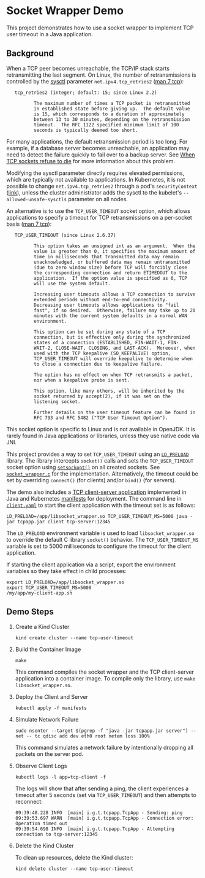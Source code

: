 # Socket Wrapper Demo

This project demonstrates how to use a socket wrapper to implement TCP user timeout in a Java application.

## Background

When a TCP peer becomes unreachable, the TCP/IP stack starts retransmitting the last segment.
On Linux, the number of retransmissions is controlled by the [sysctl](https://www.kernel.org/doc/Documentation/sysctl/net.txt) parameter `net.ipv4.tcp_retries2` ([man 7 tcp](https://man7.org/linux/man-pages/man7/tcp.7.html)):

       tcp_retries2 (integer; default: 15; since Linux 2.2)

              The maximum number of times a TCP packet is retransmitted
              in established state before giving up.  The default value
              is 15, which corresponds to a duration of approximately
              between 13 to 30 minutes, depending on the retransmission
              timeout.  The RFC 1122 specified minimum limit of 100
              seconds is typically deemed too short.


For many applications, the default retransmission period is too long.
For example, if a database server becomes unreachable, an application may need to detect the failure quickly to fail over to a backup server.
See [When TCP sockets refuse to die](https://blog.cloudflare.com/when-tcp-sockets-refuse-to-die/) for more information about this problem.


Modifying the sysctl parameter directly requires elevated permissions, which are typically not available to applications.
In Kubernetes, it is not possible to change `net.ipv4.tcp_retries2` through a pod's `securityContext` ([link](https://kubernetes.io/docs/tasks/administer-cluster/sysctl-cluster/#safe-and-unsafe-sysctls)), unless the cluster administrator adds the sysctl to the kubelet's `--allowed-unsafe-sysctls` parameter on all nodes.


An alternative is to use the `TCP_USER_TIMEOUT` socket option, which allows applications to specify a timeout for TCP retransmissions on a per-socket basis ([man 7 tcp](https://man7.org/linux/man-pages/man7/tcp.7.html)):

       TCP_USER_TIMEOUT (since Linux 2.6.37)

              This option takes an unsigned int as an argument.  When the
              value is greater than 0, it specifies the maximum amount of
              time in milliseconds that transmitted data may remain
              unacknowledged, or buffered data may remain untransmitted
              (due to zero window size) before TCP will forcibly close
              the corresponding connection and return ETIMEDOUT to the
              application.  If the option value is specified as 0, TCP
              will use the system default.

              Increasing user timeouts allows a TCP connection to survive
              extended periods without end-to-end connectivity.
              Decreasing user timeouts allows applications to "fail
              fast", if so desired.  Otherwise, failure may take up to 20
              minutes with the current system defaults in a normal WAN
              environment.

              This option can be set during any state of a TCP
              connection, but is effective only during the synchronized
              states of a connection (ESTABLISHED, FIN-WAIT-1, FIN-
              WAIT-2, CLOSE-WAIT, CLOSING, and LAST-ACK).  Moreover, when
              used with the TCP keepalive (SO_KEEPALIVE) option,
              TCP_USER_TIMEOUT will override keepalive to determine when
              to close a connection due to keepalive failure.

              The option has no effect on when TCP retransmits a packet,
              nor when a keepalive probe is sent.

              This option, like many others, will be inherited by the
              socket returned by accept(2), if it was set on the
              listening socket.

              Further details on the user timeout feature can be found in
              RFC 793 and RFC 5482 ("TCP User Timeout Option").


This socket option is specific to Linux and is not available in OpenJDK.
It is rarely found in Java applications or libraries, unless they use native code via JNI.

This project provides a way to set `TCP_USER_TIMEOUT` using an [`LD_PRELOAD`](https://man7.org/linux/man-pages/man8/ld.so.8.html) library.
The library intercepts `socket()` calls and sets the `TCP_USER_TIMEOUT` socket option using [`setsockopt()`](https://man7.org/linux/man-pages/man2/setsockopt.2.html) on all created sockets.
See [`socket_wrapper.c`](socket_wrapper.c) for the implementation.
Alternatively, the timeout could be set by overriding `connect()` (for clients) and/or `bind()` (for servers).

The demo also includes a [TCP client-server application](docker/client-server/src/main/java/io/github/tsaarni/tcpapp/TcpApp.java) implemented in Java and Kubernetes [manifests](manifests) for deployment.
The command line in [`client.yaml`](manifests/client.yaml) to start the client application with the timeout set is as follows:
```
LD_PRELOAD=/app/libsocket_wrapper.so TCP_USER_TIMEOUT_MS=5000 java -jar tcpapp.jar client tcp-server:12345
```


The `LD_PRELOAD` environment variable is used to load `libsocket_wrapper.so` to override the default C library `socket()` behavior.
The `TCP_USER_TIMEOUT_MS` variable is set to 5000 milliseconds to configure the timeout for the client application.


If starting the client application via a script, export the environment variables so they take effect in child processes:
```
export LD_PRELOAD=/app/libsocket_wrapper.so
export TCP_USER_TIMEOUT_MS=5000
/my/app/my-client-app.sh
```

## Demo Steps

1. Create a Kind Cluster

    ```
    kind create cluster --name tcp-user-timeout
    ```

2. Build the Container Image

    ```
    make
    ```

    This command compiles the socket wrapper and the TCP client-server application into a container image.
    To compile only the library, use `make libsocket_wrapper.so`.

3. Deploy the Client and Server

    ```
    kubectl apply -f manifests
    ```

4. Simulate Network Failure

    ```
    sudo nsenter --target $(pgrep -f "java -jar tcpapp.jar server") --net -- tc qdisc add dev eth0 root netem loss 100%
    ```

    This command simulates a network failure by intentionally dropping all packets on the server pod.

5. Observe Client Logs

    ```
    kubectl logs -l app=tcp-client -f
    ```

    The logs will show that after sending a ping, the client experiences a timeout after 5 seconds (set via `TCP_USER_TIMEOUT`) and then attempts to reconnect:

    ```
    09:39:48.228 INFO  [main] i.g.t.tcpapp.TcpApp - Sending: ping
    09:39:53.697 WARN  [main] i.g.t.tcpapp.TcpApp - Connection error: Operation timed out
    09:39:54.698 INFO  [main] i.g.t.tcpapp.TcpApp - Attempting connection to tcp-server:12345
    ```

6. Delete the Kind Cluster

    To clean up resources, delete the Kind cluster:

    ```
    kind delete cluster --name tcp-user-timeout
    ```
